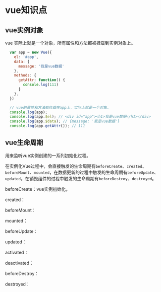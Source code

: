 # vue知识点

## vue实例对象
vue 实际上就是一个对象，所有属性和方法都被挂载到实例对象上。

```js
  var app = new Vue({
    el: '#app',
    data: {
      message: '我是vue数据'
    },
    methods: {
      getAttr: function() {
        console.log(111)
      }
    },
  })

  // vue的属性和方法都挂载在app上，实际上就是一个对象。
  console.log(app);
  console.log(app.$el); // <div id="app"><h1>我是vue数据</h1></div>
  console.log(app.$data); // {message: '我是vue数据'}
  console.log(app.getAttr()); // 111
```

## vue生命周期

用来监听vue实例创建的一系列初始化过程。

在实例化Vue过程中，会直接触发的生命周期有`beforeCreate`、`created`、`beforeMount`、`mounted`，在数据更新的过程中触发的生命周期有`beforeUpdate`、`updated`，在销毁组件的过程中触发的生命周期有`beforeDestroy`、`destroyed`。

beforeCreate：vue实例初始化，

created：

beforeMount：

mounted：

beforeUpdate：

updated：

activated：

deactivated：

beforeDestroy：

destroyed：

